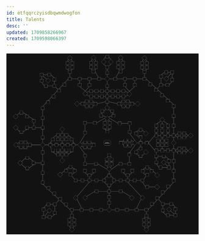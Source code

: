 ```yaml
---
id: etfqqrczyisdbqwmdwogfon
title: Talents
desc: ''
updated: 1709858266967
created: 1709598066397
---
```


![talents](assets/talents.png)
